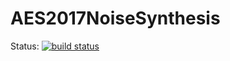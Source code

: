 # AES2017NoiseSynthesis

Status:
[![build status](https://tgm-git.jade-hs.de/pub/AES2017NoiseSynthesis/badges/pages/build.svg)](https://tgm-git.jade-hs.de/pub/AES2017NoiseSynthesis/commits/pages)

